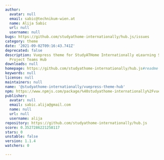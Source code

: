 ```yaml
---
author:
  avatar: null
  email: sabic@technikum-wien.at
  name: Alija Sabic
  url: null
  username: null
bugs: https://github.com/studyathome-internationally/hub.js/issues
category: theme
date: '2021-09-02T09:16:43.741Z'
deprecated: false
description: Vuepress theme for StudyATHome Internationally eLearning Sharing & Virtual
  Project Teams Hub
downloads: null
homepage: https://github.com/studyathome-internationally/hub.js#readme
keywords: null
license: null
maintainers: null
name: '@studyathome-internationally/vuepress-theme-hub'
npm: https://www.npmjs.com/package/%40studyathome-internationally%2Fvuepress-theme-hub
publisher:
  avatar: null
  email: sabic.alija@gmail.com
  name: null
  url: null
  username: alija
repository: https://github.com/studyathome-internationally/hub.js
score: 0.3527286221258117
stars: 0
unstable: false
version: 1.1.4
watchers: 0

---
```


